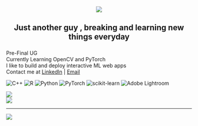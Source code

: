 <br clear="both">

<div align="center">
  <img src="https://visitor-badge.laobi.icu/badge?page_id=jobanpreetsinghnagra.jobanpreetsinghnagra&"  />
</div>

###

<h2 align="center">Just another guy , breaking and learning new things everyday</h2>

###
Pre-Final  UG<br>Currently Learning OpenCV and PyTorch <br>I like to build and deploy interactive ML web apps <br> Contact me at [LinkedIn](https://www.linkedin.com/in/jobanpreet-singh-nagra/) | [Email](mailto:jobanpreetsinghnagra@gmail.com)




![C++](https://img.shields.io/badge/c++-%2300599C.svg?style=flat-square&logo=c%2B%2B&logoColor=white) ![R](https://img.shields.io/badge/r-%23276DC3.svg?style=flat-square&logo=r&logoColor=white) ![Python](https://img.shields.io/badge/python-3670A0?style=flat-square&logo=python&logoColor=ffdd54) ![PyTorch](https://img.shields.io/badge/PyTorch-%23EE4C2C.svg?style=flat-square&logo=PyTorch&logoColor=white) ![scikit-learn](https://img.shields.io/badge/scikit--learn-%23F7931E.svg?style=flat-square&logo=scikit-learn&logoColor=white) ![Adobe Lightroom](https://img.shields.io/badge/Adobe%20Lightroom-31A8FF.svg?style=flat-square&logo=Adobe%20Lightroom&logoColor=white)

![](https://nirzak-streak-stats.vercel.app/?user=jobanpreetsinghnagra&theme=gotham&hide_border=false)<br/>
![](https://github-readme-stats.vercel.app/api/top-langs/?username=jobanpreetsinghnagra&theme=gotham&hide_border=false&include_all_commits=true&count_private=false&layout=compact)

---
[![](https://visitcount.itsvg.in/api?id=jobanpreetsinghnagra&icon=0&color=0)](https://visitcount.itsvg.in)



